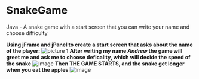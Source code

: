 # SnakeGame
Java - A snake game with a start screen that you can write your name and choose difficulty

**Using jFrame and jPanel to create a start screen that asks about the name of the player:**
![picture 1](https://user-images.githubusercontent.com/97995173/212979265-8d865f1b-2992-42fc-bfd2-f1ce57898bbd.PNG)
**After writing my name _Andrew_ the game will greet me and ask me to choose deficality, which will decide the speed of the snake**
![image](https://user-images.githubusercontent.com/97995173/212979824-007f8b1d-0186-4051-ac41-f927ee127861.png)
**Then THE GAME STARTS, and the snake get longer when you eat the apples**
![image](https://user-images.githubusercontent.com/97995173/212980064-d91f3138-f833-464b-bda1-8bf6c143e303.png)

